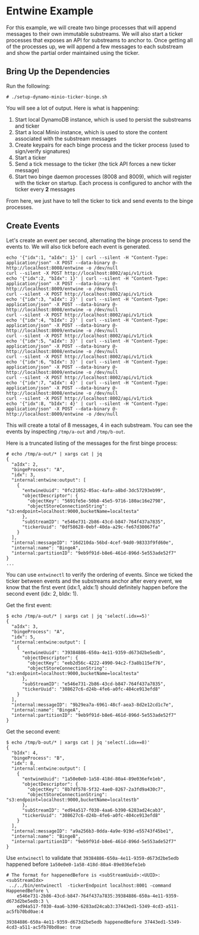 # Entwine Example

For this example, we will create two binge processes that will append messages to their own immutable substreams.  We
will also start a ticker processes that exposes an API for substreams to anchor to.  Once getting all of the processes
up, we will append a few messages to each substream and show the partial order maintained using the ticker.

## Bring Up the Dependencies

Run the following:

```
# ./setup-dynamo-minio-ticker-binge.sh
```

You will see a lot of output.  Here is what is happening:

1. Start local DynamoDB instance, which is used to persist the substreams and ticker
2. Start a local Minio instance, which is used to store the content associated with the substream messages
3. Create keypairs for each binge process and the ticker process (used to sign/verify signatures)
3. Start a ticker
4. Send a tick message to the ticker (the tick API forces a new ticker message)
5. Start two binge daemon processes (8008 and 8009), which will register with the ticker on startup.  Each process is
 configured to anchor with the ticker every **2** messages

From here, we just have to tell the ticker to tick and send events to the binge processes.

## Create Events

Let's create an event per second, alternating the binge process to send the events to.  We will also tick before each
event is generated.

```
echo '{"idx":1, "aIdx": 1}' | curl --silent -H "Content-Type: application/json" -X POST --data-binary @- http://localhost:8008/entwine -o /dev/null
curl --silent -X POST http://localhost:8002/api/v1/tick
echo '{"idx":2, "bIdx": 1}' | curl --silent -H "Content-Type: application/json" -X POST --data-binary @- http://localhost:8009/entwine -o /dev/null
curl --silent -X POST http://localhost:8002/api/v1/tick
echo '{"idx":3, "aIdx": 2}' | curl --silent -H "Content-Type: application/json" -X POST --data-binary @- http://localhost:8008/entwine -o /dev/null
curl --silent -X POST http://localhost:8002/api/v1/tick
echo '{"idx":4, "bIdx": 2}' | curl --silent -H "Content-Type: application/json" -X POST --data-binary @- http://localhost:8009/entwine -o /dev/null
curl --silent -X POST http://localhost:8002/api/v1/tick
echo '{"idx":5, "aIdx": 3}' | curl --silent -H "Content-Type: application/json" -X POST --data-binary @- http://localhost:8008/entwine -o /dev/null
curl --silent -X POST http://localhost:8002/api/v1/tick
echo '{"idx":6, "bIdx": 3}' | curl --silent -H "Content-Type: application/json" -X POST --data-binary @- http://localhost:8009/entwine -o /dev/null
curl --silent -X POST http://localhost:8002/api/v1/tick
echo '{"idx":7, "aIdx": 4}' | curl --silent -H "Content-Type: application/json" -X POST --data-binary @- http://localhost:8008/entwine -o /dev/null
curl --silent -X POST http://localhost:8002/api/v1/tick
echo '{"idx":8, "bIdx": 4}' | curl --silent -H "Content-Type: application/json" -X POST --data-binary @- http://localhost:8009/entwine -o /dev/null
```

This will create a total of 8 messages, 4 in each substream.  You can see the events by inspecting `/tmp/a-out` and `/tmp/b-out`.

Here is a truncated listing of the messages for the first binge process:
```
# echo /tmp/a-out/* | xargs cat | jq
{
  "aIdx": 2,
  "bingeProcess": "A",
  "idx": 3,
  "internal:entwine:output": [
    {
      "entwineUuid": "0fc21052-05ac-4afa-a8bd-3dc57293eb99",
      "objectDescriptor": {
        "objectKey": "5691fe5e-50b8-45e5-9716-180ac16e2798",
        "objectStoreConnectionString": "s3:endpoint=localhost:9000,bucketName=localtesta"
      },
      "subStreamID": "e546e731-2b86-43cd-b847-764f437a7835",
      "tickerUuid": "0df58628-0ebf-40da-a29c-fe67d30067fa"
    }
  ],
  "internal:messageID": "16d210da-56bd-4cef-94d0-98333f9fd60e",
  "internal:name": "BingeA",
  "internal:partitionID": "9eb9f91d-b8e6-461d-896d-5e553ade52f7"
}
...
```
You can use `entwinectl` to verify the ordering of events.  Since we ticked the ticker between events and the substreams
anchor after every event, we know that the first event (idx:1, aIdx:1) should definitely happen before the second event
(idx: 2, bIdx: 1).

Get the first event:
```
$ echo /tmp/a-out/* | xargs cat | jq 'select(.idx==5)'
{
  "aIdx": 3,
  "bingeProcess": "A",
  "idx": 5,
  "internal:entwine:output": [
    {
      "entwineUuid": "39384886-650a-4e11-9359-d673d2be5edb",
      "objectDescriptor": {
        "objectKey": "eeb2d56c-4222-4990-94c2-f3a8b115ef76",
        "objectStoreConnectionString": "s3:endpoint=localhost:9000,bucketName=localtesta"
      },
      "subStreamID": "e546e731-2b86-43cd-b847-764f437a7835",
      "tickerUuid": "308627c6-d24b-4fe6-a0fc-404ce913efd8"
    }
  ],
  "internal:messageID": "9b29ea7a-6961-48cf-aea3-8d2e12cd1c7e",
  "internal:name": "BingeA",
  "internal:partitionID": "9eb9f91d-b8e6-461d-896d-5e553ade52f7"
}
``` 

Get the second event:

```
$ echo /tmp/b-out/* | xargs cat | jq 'select(.idx==8)'
{
  "bIdx": 4,
  "bingeProcess": "B",
  "idx": 8,
  "internal:entwine:output": [
    {
      "entwineUuid": "1a50e0e0-1a58-418d-80a4-89e036efe1eb",
      "objectDescriptor": {
        "objectKey": "8b7df578-5f32-4ae0-8267-2a3fd9a430c7",
        "objectStoreConnectionString": "s3:endpoint=localhost:9000,bucketName=localtestb"
      },
      "subStreamID": "ed94a517-f030-4aa6-b390-6283ad24cab3",
      "tickerUuid": "308627c6-d24b-4fe6-a0fc-404ce913efd8"
    }
  ],
  "internal:messageID": "a9a256b3-0dda-4a9e-919d-e55743f45be1",
  "internal:name": "BingeB",
  "internal:partitionID": "9eb9f91d-b8e6-461d-896d-5e553ade52f7"
}
```

Use `entwinectl` to validate that `39384886-650a-4e11-9359-d673d2be5edb` happened before `1a50e0e0-1a58-418d-80a4-89e036efe1eb`

```
# The format for happenedBefore is <subStreamUuid>:<UUID>:<subStreamIdx>
 ../../bin/entwinectl  -tickerEndpoint localhost:8001 -command HappenedBefore \
    e546e731-2b86-43cd-b847-764f437a7835:39384886-650a-4e11-9359-d673d2be5edb:3 \
    ed94a517-f030-4aa6-b390-6283ad24cab3:37443ed1-5349-4cd3-a511-ac5fb70bd0ae:4

39384886-650a-4e11-9359-d673d2be5edb happenedBefore 37443ed1-5349-4cd3-a511-ac5fb70bd0ae: true
```
